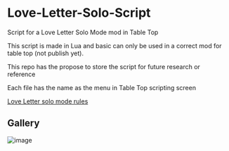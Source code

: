 # Love-Letter-Solo-Script
Script for a Love Letter Solo Mode mod in Table Top 

This script is made in Lua and basic can only be used in a correct mod for table top (not publish yet).

This repo has the propose to store the script for future research or reference

Each file has the name as the menu in Table Top scripting screen

[Love Letter solo mode rules](https://ludopedia-anexos.nyc3.digitaloceanspaces.com/love_letter_love_letter_variante_solo_159655.pdf)

## Gallery

![image](https://user-images.githubusercontent.com/19805404/192130237-b3e69690-705f-4b25-a2dd-cd7204f0ac60.png)
